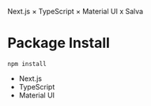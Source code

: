 

Next.js × TypeScript × Material UI x Salva

# Package Install

```
npm install
```

- Next.js
- TypeScript
- Material UI

